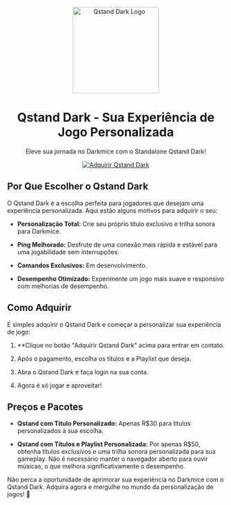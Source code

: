 <p align="center">
  <img src="https://steamuserimages-a.akamaihd.net/ugc/260471325503110573/2BCB51FCF6861555682B65612FD7214E24C2CC80/?imw=1024&&ima=fit&impolicy=Letterbox&imcolor=%23000000&letterbox=false" alt="Qstand Dark Logo" width="200">
</p>

<h1 align="center">Qstand Dark - Sua Experiência de Jogo Personalizada</h1>

<p align="center">Eleve sua jornada no Darkmice com o Standalone Qstand Dark!</p>

<p align="center">
  <a href="">
    <img src="https://img.shields.io/badge/Adquirir-%20Qstand%20Dark-brightgreen" alt="Adquirir Qstand Dark">
  </a>
</p>

## Por Que Escolher o Qstand Dark

O Qstand Dark é a escolha perfeita para jogadores que desejam uma experiência personalizada. Aqui estão alguns motivos para adquirir o seu:

- **Personalização Total:** Crie seu próprio título exclusivo e trilha sonora para Darkmice.

- **Ping Melhorado:** Desfrute de uma conexão mais rápida e estável para uma jogabilidade sem interrupções.

- **Comandos Exclusivos:** Em desenvolvimento.

- **Desempenho Otimizado:** Experimente um jogo mais suave e responsivo com melhorias de desempenho.

## Como Adquirir

É simples adquirir o Qstand Dark e começar a personalizar sua experiência de jogo:

1. **Clique no botão "Adquirir Qstand Dark" acima para entrar em contato.

2. Após o pagamento, escolha os títulos e a Playlist que deseja.

3. Abra o Qstand Dark e faça login na sua conta.

4. Agora é só jogar e aproveitar!

## Preços e Pacotes

- **Qstand com Título Personalizado:** Apenas R$30 para títulos personalizados à sua escolha.

- **Qstand com Títulos e Playlist Personalizada:** Por apenas R$50, obtenha títulos exclusivos e uma trilha sonora personalizada para sua gameplay. Não é necessário manter o navegador aberto para ouvir músicas, o que melhora significativamente o desempenho.

Não perca a oportunidade de aprimorar sua experiência no Darkmice com o Qstand Dark. Adquira agora e mergulhe no mundo da personalização de jogos! 🌟
